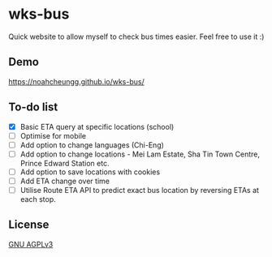 # wks-bus
Quick website to allow myself to check bus times easier. Feel free to use it :)

## Demo
https://noahcheungg.github.io/wks-bus/

## To-do list
- [x] Basic ETA query at specific locations (school)
- [ ] Optimise for mobile
- [ ] Add option to change languages (Chi-Eng)
- [ ] Add option to change locations - Mei Lam Estate, Sha Tin Town Centre, Prince Edward Station etc.
- [ ] Add option to save locations with cookies
- [ ] Add ETA change over time
- [ ] Utilise Route ETA API to predict exact bus location by reversing ETAs at each stop.

## License
[GNU AGPLv3](https://choosealicense.com/licenses/agpl-3.0/)
